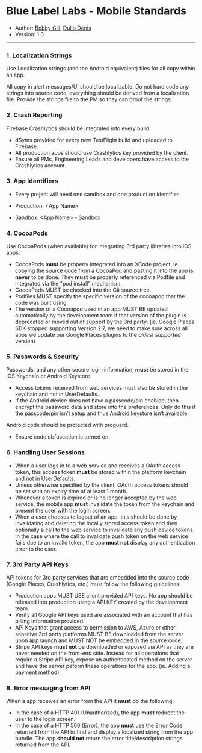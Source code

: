 # Blue Label Labs - Mobile Standards
- Author: [Bobby Gill](https://www.bluelabellabs.com/team/bobby-gill/), [Dulio Denis](https://www.bluelabellabs.com/team/dulio-denis/)
- Version: 1.0
---

### 1. Localization Strings
Use Localization.strings (and the Android equivalent) files for all copy within an app.

All copy in alert messages/UI should be localizable. Do not hard code any strings into source code, everything should be derived from a localization file.
Provide the strings file to the PM so they can proof the strings.

### 2. Crash Reporting
Firebase Crashlytics should be integrated into every build.
- dSyms provided for every new TestFlight build and uploaded to Firebase.
- All production apps should use Crashlytics key provided by the client.
- Ensure all PMs, Engineering Leads and developers have access to the Crashlytics account.

### 3. App Identifiers
- Every project will need one sandbox and one production identifier.

- Production: \<App Name>
- Sandbox: \<App Name> - Sandbox

### 4. CocoaPods
Use CocoaPods (when available) for integrating 3rd party libraries into iOS apps.

- CocoaPods **must** be properly integrated into an XCode project, ie. copying the source code from a CocoaPod and pasting it into the app is **never** to be done. They **must** be properly referenced via Podfile and integrated via the "pod install" mechanism.
- CocoaPods MUST be checked into the Git source tree.
- Podfiles MUST specify the specific version of the cocoapod that the code was built using.
- The version of a Cocoapod used in an app MUST BE updated automatically by the development team if that version of the plugin is deprecated or moved out of support by the 3rd party. (ie. Google Places SDK stopped supporting Version 2.7, we need to make sure across all apps we update our Google Places plugins to the *oldest supported* version)

### 5. Passwords & Security
Passwords, and any other secure login information, **must** be stored in the iOS Keychain or Android Keystore
- Access tokens received from web services must also be stored in the keychain and not in UserDefaults.
- If the Android device does not have a passcode/pin enabled, then encrypt the password data and store into the preferences. Only do this if the passcode/pin isn’t setup and thus Android keystore isn’t available.

Android code should be protected with proguard.
- Ensure code obfuscation is turned on.

### 6. Handling User Sessions
- When a user logs in to a web service and receives a OAuth access token, this access token **must** be stored within the platform keychain and not in UserDefaults.
- Unless otherwise specified by the client, OAuth access tokens should be set with an expiry time of at least 1 month.
- Whenever a token is expired or is no longer accepted by the web service, the mobile app **must** invalidate the token from the keychain and present the user with the login screen.
- When a user chooses to logout of an app, this should be done by invalidating and deleting the locally stored access token and then optionally a call to the web service to invalidate any push device tokens. In the case where the call to invalidate push token on the web service fails due to an invalid token, the app **must not** display any authentication error to the user.  

### 7. 3rd Party API Keys
API tokens for 3rd party services that are embedded into the source code (Google Places, Crashlytics, etc.) must follow the following guidelines:
- Production apps MUST USE client provided API keys. No app should be released into production using a API KEY created by the development team.
- Verify all Google API keys used are associated with an account that has billing information provided.
- API Keys that grant access to permission to AWS, Azure or other sensitive 3rd party platforms MUST BE downloaded from the server upon app launch and MUST NOT be embedded in the source code.
- Stripe API keys **must not** be downloaded or exposed via API as they are never needed on the front-end side. Instead for all operations that require a Stripe API key, expose an authenticated method on the server and have the server peform these operations for the app. (ie. Adding a payment method)

### 8. Error messaging from API
When a app receives an error from the API it **must** do the following:
- In the case of a HTTP 401 (Unauthorized), the app **must** redirect the user to the login screen.
- In the case of a HTTP 500 (Error), the app **must** use the Error Code returned from the API to find and display a localized string from the app bundle. The app **should not** return the error title/description strings returned from the API.
